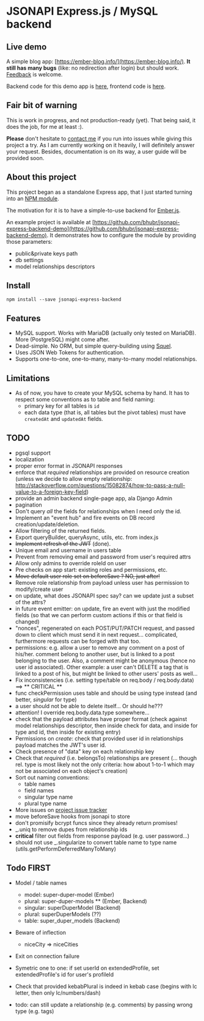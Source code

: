 # JSONAPI Express.js / MySQL backend

## Live demo

A simple blog app: [https://ember-blog.info/](https://ember-blog.info/). **It still has many bugs** (like: no redirection after login) but should work. [Feedback](https://ember-blog.info/contact) is welcome.

Backend code for this demo app is [here](https://github.com/bhubr/jsonapi-express-backend-demo), frontend code is [here](https://github.com/bhubr/ember-blog).

## Fair bit of warning

This is work in progress, and not production-ready (yet). That being said, it does the job, for me at least :).

**Please** don't hesitate to [contact me](https://ember-blog.info/contact) if you run into issues while giving this project a try. As I am currently working on it heavily, I will definitely answer your request.
Besides, documentation is on its way, a user guide will be provided soon.

## About this project

This project began as a standalone Express app, that I just started turning into an [NPM module](https://www.npmjs.com/package/jsonapi-express-backend).

The motivation for it is to have a simple-to-use backend for [Ember.js](https://emberjs.com).

An example project is available at [https://github.com/bhubr/jsonapi-express-backend-demo](https://github.com/bhubr/jsonapi-express-backend-demo). It demonstrates how to configure the module by providing those parameters:
- public&private keys path
- db settings
- model relationships descriptors

## Install

    npm install --save jsonapi-express-backend

## Features

- MySQL support. Works with MariaDB (actually only tested on MariaDB). More (PostgreSQL) might come after.
- Dead-simple. No ORM, but simple query-building using [Squel](https://hiddentao.com/squel/).
- Uses JSON Web Tokens for authentication.
- Supports one-to-one, one-to-many, many-to-many model relationships.

## Limitations

- As of now, you have to create your MySQL schema by hand. It has to respect some conventions as to table and field naming:
  - primary key for all tables is `id`
  - each data type (that is, all tables but the pivot tables) must have `createdAt` and `updatedAt` fields.

## TODO

- pgsql support
- localization
- proper error format in JSONAPI responses
- enforce that *required* relationships are provided on resource creation
  (unless we decide to allow empty relationship: http://stackoverflow.com/questions/15082874/how-to-pass-a-null-value-to-a-foreign-key-field)
- provide an admin backend single-page app, ala Django Admin
- pagination
- Don't query *all* the fields for relationships when I need only the id.
- Implement an "event hub" and fire events on DB record creation/update/deletion.
- Allow filtering of the returned fields.
- Export queryBuilder, queryAsync, utils, etc. from index.js
- ~~Implement refresh of the JWT~~ (done).
- Unique email and username in users table
- Prevent from removing email and password from user's required attrs
- Allow only admins to override roleId on user
- Pre checks on app start: existing roles and permissions, etc.
- ~~Move default user role set on beforeSave ? NO, just after!~~
- Remove role relationship from payload unless user has permission to modify/create user
- on update, what does JSONAPI spec say? can we update just a subset of the attrs?
- in future event emitter: on update, fire an event with just the modified fields (so that we can perform custom actions if this or that field is changed)
- "nonces", regenerated on each POST/PUT/PATCH request, and passed down to client which must send it in next request... complicated, furthermore requests can be forged with that too.
- permissions: e.g. allow a user to remove any comment on a post of his/her. comment belong to another user, but is linked to a post belonging to the user. Also, a comment might be anonymous (hence no user id associated). Other example: a user can't DELETE a tag that is linked to a post of his, but might be linked to other users' posts as well...
- Fix inconsistencies (i.e. setting type/table on req.body / req.body.data) ==> ** CRITICAL **
- func checkPermission uses table and should be using type instead (and better, *singular* for type)
- a user should not be able to delete itself... Or should he???
- attention! I override req.body.data.type somewhere...
- check that the payload attributes have proper format (check against model relationships descriptor, then inside check for data, and inside for type and id, then inside for existing entry)
- Permissions on *create*: check that provided user id in relationships payload matches the JWT's user id.
- Check presence of "data" key on each relationship key
- Check that *required* (i.e. belongsTo) relationships are present (... though rel. type is most likely not the only criteria: how about 1-to-1 which may not be associated on each object's creation)
- Sort out naming conventions:
  - table names
  - field names
  - singular type name
  - plural type name
- More issues on [project issue tracker](https://github.com/bhubr/jsonapi-express-backend/issues)
- move beforeSave hooks from jsonapi to store
- don't promisify bcrypt funcs since they already return promises!
- _.uniq to remove dupes from relationship ids
- **critical** filter out fields from response payload (e.g. user password...)
- should not use _.singularize to convert table name to type name (utils.getPerformDeferredManyToMany)

## Todo FIRST

- Model / table names
  - model: super-duper-model (Ember)
  - plural: super-duper-models ** (Ember, Backend)
  - singular: superDuperModel (Backend)
  - plural: superDuperModels (??)
  - table: super_duper_models (Backend)
- Beware of inflection
  - niceCity => niceCities

- Exit on connection failure

- Symetric one to one: if set userId on extendedProfile, set extendedProfile's id for user's profileId
- Check that provided kebabPlural is indeed in kebab case (begins with lc letter, then only lc/numbers/dash)
- todo: can still update a relationship (e.g. comments) by passing wrong type (e.g. tags)